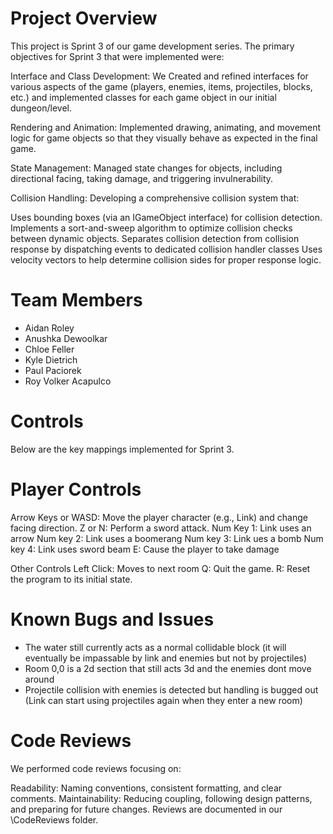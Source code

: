 # Project Overview
This project is Sprint 3 of our game development series. 
The primary objectives for Sprint 3 that were implemented were:

Interface and Class Development:
We Created and refined interfaces for various aspects of the game (players, enemies, items, projectiles, blocks, etc.)
and implemented classes for each game object in our initial dungeon/level.

Rendering and Animation:
Implemented drawing, animating, and movement logic for game objects 
so that they visually behave as expected in the final game.

State Management:
Managed state changes for objects, including directional facing, taking damage, 
and triggering invulnerability. 

Collision Handling:
Developing a comprehensive collision system that:

Uses bounding boxes (via an IGameObject interface) for collision detection.
Implements a sort-and-sweep algorithm to optimize collision checks between dynamic objects.
Separates collision detection from collision response by dispatching events to dedicated 
collision handler classes  Uses velocity vectors to help determine collision sides for 
proper response logic.

# Team Members
- Aidan Roley
- Anushka Dewoolkar 
- Chloe Feller
- Kyle Dietrich
- Paul Paciorek
- Roy Volker Acapulco

# Controls
Below are the key mappings implemented for Sprint 3. 

# Player Controls
Arrow Keys or WASD: Move the player character (e.g., Link) and change facing direction.
Z or N: Perform a sword attack.
Num Key 1: Link uses an arrow
Num key 2: Link uses a boomerang 
Num key 3: Link ues a bomb
Num key 4: Link uses sword beam
E: Cause the player to take damage 

Other Controls
Left Click: Moves to next room
Q: Quit the game.
R: Reset the program to its initial state.

# Known Bugs and Issues
- The water still currently acts as a normal collidable block
  (it will eventually be impassable by link and enemies but not by projectiles)
- Room 0,0 is a 2d section that still acts 3d and the enemies dont move around
- Projectile collision with enemies is detected but handling is bugged out
  (Link can start using projectiles again when they enter a new room)

# Code Reviews
We performed code reviews focusing on:

Readability: Naming conventions, consistent formatting, and clear comments.
Maintainability: Reducing coupling, following design patterns, and preparing for future changes.
Reviews are documented in our \CodeReviews folder.
